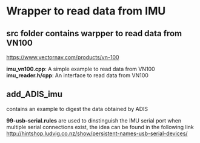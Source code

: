 # Wrapper to read data from IMU

## src folder contains warpper to read data from VN100
https://www.vectornav.com/products/vn-100

**imu_vn100.cpp**: A simple example to read data from VN100  
**imu_reader.h/cpp**: An interface to read data from VN100 

## add_ADIS_imu
contains an example to digest the data obtained by ADIS 

**99-usb-serial.rules** are used to dinstinguish the IMU serial port when multiple serial connections exist, the idea can be found in the following link  
http://hintshop.ludvig.co.nz/show/persistent-names-usb-serial-devices/


